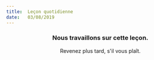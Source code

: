 ```yaml
---
title:  Leçon quotidienne
date:   03/08/2019
---
```


### <center>Nous travaillons sur cette leçon.</center>
<center>Revenez plus tard, s'il vous plaît.</center>